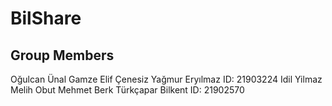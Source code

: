 # BilShare

## Group Members
Oğulcan Ünal
Gamze Elif Çenesiz
Yağmur Eryılmaz ID: 21903224
Idil Yilmaz
Melih Obut
Mehmet Berk Türkçapar Bilkent ID: 21902570
